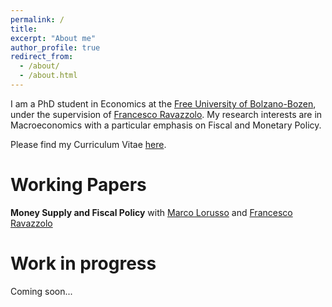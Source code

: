 ```yaml
---
permalink: /
title: 
excerpt: "About me"
author_profile: true
redirect_from: 
  - /about/
  - /about.html
---
```


I am a PhD student in Economics at the [Free University of Bolzano-Bozen](https://www.unibz.it/en/), under the supervision of [Francesco Ravazzolo](http://www.francescoravazzolo.com/). My research interests are in Macroeconomics with a particular emphasis on Fiscal and Monetary Policy.

Please find my Curriculum Vitae [here](https://claudroiu.github.io/files/cv.pdf).


Working Papers
======

<b>Money Supply and Fiscal Policy</b> with [Marco Lorusso](https://www.ncl.ac.uk/business/people/profile/marcolorusso.html) and [Francesco Ravazzolo](http://www.francescoravazzolo.com/)



Work in progress
======

Coming soon...

